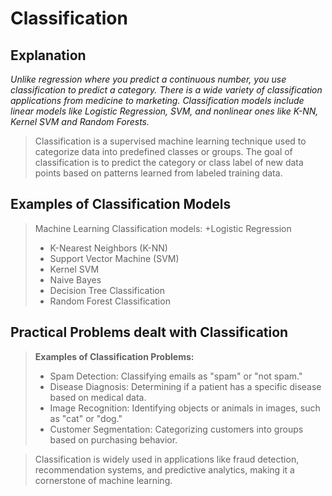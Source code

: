 # Classification

## Explanation
_Unlike regression where you predict a continuous number, you use classification to predict a category. There is a wide variety of classification applications from medicine to marketing. Classification models include linear models like Logistic Regression, SVM, and nonlinear ones like K-NN, Kernel SVM and Random Forests._

> Classification is a supervised machine learning technique used to categorize data into predefined classes or groups. The goal of classification is to predict the category or class label of new data points based on patterns learned from labeled training data.

## Examples of Classification Models
> Machine Learning Classification models:
> +Logistic Regression
> + K-Nearest Neighbors (K-NN)
> + Support Vector Machine (SVM)
> + Kernel SVM
> + Naive Bayes
> + Decision Tree Classification
> + Random Forest Classification

## Practical Problems dealt with Classification
> __Examples of Classification Problems:__
> + Spam Detection: Classifying emails as "spam" or "not spam."
> + Disease Diagnosis: Determining if a patient has a specific disease based on medical data.
> + Image Recognition: Identifying objects or animals in images, such as "cat" or "dog."
> + Customer Segmentation: Categorizing customers into groups based on purchasing behavior.

> Classification is widely used in applications like fraud detection, recommendation systems, and predictive analytics, making it a cornerstone of machine learning.
